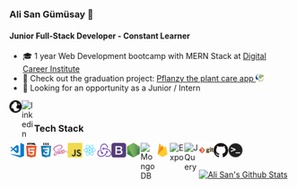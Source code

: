 ### Ali San Gümüsay 👋

#### Junior Full-Stack Developer - Constant Learner

- :mortar_board: 1 year Web Development bootcamp with MERN Stack at [Digital Career Institute](https://digitalcareerinstitute.org/)
- :tulip: Check out the graduation project: [ Pflanzy the plant care app <img  alt="Pflanzy" width="15px" src="https://raw.githubusercontent.com/Pflanzy/Pflanzy-mobile-app/master/assets/images/pflanzy-logo.svg" />](https://www.youtube.com/watch?v=D7Pm_C-bJzA&t=2s)
- :mag_right: Looking for an opportunity as a Junior / Intern

[<img align="left" alt="alisan.dev" width="22px" src="https://raw.githubusercontent.com/iconic/open-iconic/master/svg/globe.svg" />](https://www.alisan.dev/)
<a href="https://www.linkedin.com/in/ali-san/" target="_blank"  rel="noopener noreferrer"><img align="left" alt="linkedin" width="22px" src="https://cdn.jsdelivr.net/npm/simple-icons@v3/icons/linkedin.svg" /></a>
<br />

### Tech Stack

<img align="left" alt="Visual Studio Code" width="26px" src="https://raw.githubusercontent.com/github/explore/80688e429a7d4ef2fca1e82350fe8e3517d3494d/topics/visual-studio-code/visual-studio-code.png" />
<img align="left" alt="HTML5" width="26px" src="https://raw.githubusercontent.com/github/explore/80688e429a7d4ef2fca1e82350fe8e3517d3494d/topics/html/html.png" />
<img align="left" alt="CSS3" width="26px" src="https://raw.githubusercontent.com/github/explore/80688e429a7d4ef2fca1e82350fe8e3517d3494d/topics/css/css.png" />
<img align="left" alt="Sass" width="26px" src="https://raw.githubusercontent.com/github/explore/80688e429a7d4ef2fca1e82350fe8e3517d3494d/topics/sass/sass.png" />
<img align="left" alt="JavaScript" width="26px" src="https://raw.githubusercontent.com/github/explore/80688e429a7d4ef2fca1e82350fe8e3517d3494d/topics/javascript/javascript.png" />
<img align="left" alt="React" width="26px" src="https://raw.githubusercontent.com/github/explore/80688e429a7d4ef2fca1e82350fe8e3517d3494d/topics/react/react.png" />
<img align="left" alt="Redux" width="26px" src="https://raw.githubusercontent.com/github/explore/80688e429a7d4ef2fca1e82350fe8e3517d3494d/topics/redux/redux.png" />
<img align="left" alt="Bootstrap" width="26px" src="https://raw.githubusercontent.com/github/explore/80688e429a7d4ef2fca1e82350fe8e3517d3494d/topics/bootstrap/bootstrap.png" />
<img align="left" alt="Node.js" width="26px" src="https://raw.githubusercontent.com/github/explore/80688e429a7d4ef2fca1e82350fe8e3517d3494d/topics/nodejs/nodejs.png" />
<img align="left" alt="MongoDB" width="26px" src="https://user-images.githubusercontent.com/3984138/51425579-d3636000-1bd5-11e9-93d6-61672d44b0c0.jpg" />
<img align="left" alt="Firebase" width="26px" src="https://raw.githubusercontent.com/github/explore/80688e429a7d4ef2fca1e82350fe8e3517d3494d/topics/firebase/firebase.png" />
<img align="left" alt="Expo" width="26px" src="https://s3.amazonaws.com/exp-brand-assets/ExpoIcon_200.png" />
<img align="left" alt="JQuery" width="26px" src="https://i.dlpng.com/static/png/348405_preview.png" />
<img align="left" alt="Git" width="26px" src="https://raw.githubusercontent.com/github/explore/80688e429a7d4ef2fca1e82350fe8e3517d3494d/topics/git/git.png" />
<img align="left" alt="GitHub" width="26px" src="https://raw.githubusercontent.com/github/explore/78df643247d429f6cc873026c0622819ad797942/topics/github/github.png" />
<img align="left" alt="Terminal" width="26px" src="https://raw.githubusercontent.com/github/explore/80688e429a7d4ef2fca1e82350fe8e3517d3494d/topics/terminal/terminal.png" />
<br/>
<br/>

[![Ali San's Github Stats](https://github-readme-stats.vercel.app/api?username=agumusay&hide=stars&show_icons=true&theme=tokyonight)](https://github.com/agumusay/github-readme-stats)
